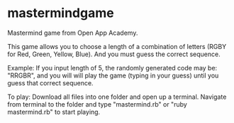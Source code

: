 # mastermindgame
Mastermind game from Open App Academy. 

This game allows you to choose a length of a combination of letters (RGBY for Red, Green, Yellow, Blue). And you must guess the correct sequence. 

Example: If you input length of 5, the randomly generated code may be: "RRGBR", and you will will play the game (typing in your guess) until you guess that correct sequence.

To play:
Download all files into one folder and open up a terminal.
Navigate from terminal to the folder and type "mastermind.rb" or "ruby mastermind.rb" to start playing.


